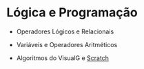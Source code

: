 # Lógica e Programação

* Operadores Lógicos e Relacionais

* Variáveis e Operadores Aritméticos

* Algoritmos do VisualG e [Scratch](https://scratch.mit.edu/users/LuizSL/)
